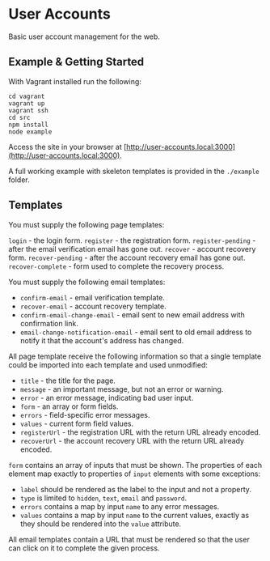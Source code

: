 User Accounts
=============

Basic user account management for the web.

Example & Getting Started
-------------------------

With Vagrant installed run the following:

```
cd vagrant
vagrant up
vagrant ssh
cd src
npm install
node example
```

Access the site in your browser at [http://user-accounts.local:3000](http://user-accounts.local:3000).

A full working example with skeleton templates is provided in the `./example` folder.

Templates
---------

You must supply the following page templates:

`login` - the login form.
`register` - the registration form.
`register-pending` - after the email verification email has gone out.
`recover` - account recovery form.
`recover-pending` - after the account recovery email has gone out.
`recover-complete` - form used to complete the recovery process.

You must supply the following email templates:

- `confirm-email` - email verification template.
- `recover-email` - account recovery template.
- `confirm-email-change-email` - email sent to new email address with confirmation link.
- `email-change-notification-email` - email sent to old email address to notify it that the account's address has changed.

All page template receive the following information so that a single template
could be imported into each template and used unmodified:

- `title` - the title for the page.
- `message` - an important message, but not an error or warning.
- `error` - an error message, indicating bad user input.
- `form` - an array or form fields.
- `errors` - field-specific error messages.
- `values` - current form field values.
- `registerUrl` - the registration URL with the return URL already encoded.
- `recoverUrl` - the account recovery URL with the return URL already encoded.

`form` contains an array of inputs that must be shown. The properties of each
element map exactly to properties of `input` elements with some exceptions:

- `label` should be rendered as the label to the input and not a property.
- `type` is limited to `hidden`, `text`, `email` and `password`.
- `errors` contains a map by input `name` to any error messages.
- `values` contains a map by input `name` to the current values, exactly as they should be rendered
into the `value` attribute.

All email templates contain a URL that must be rendered so that the user can
click on it to complete the given process.
